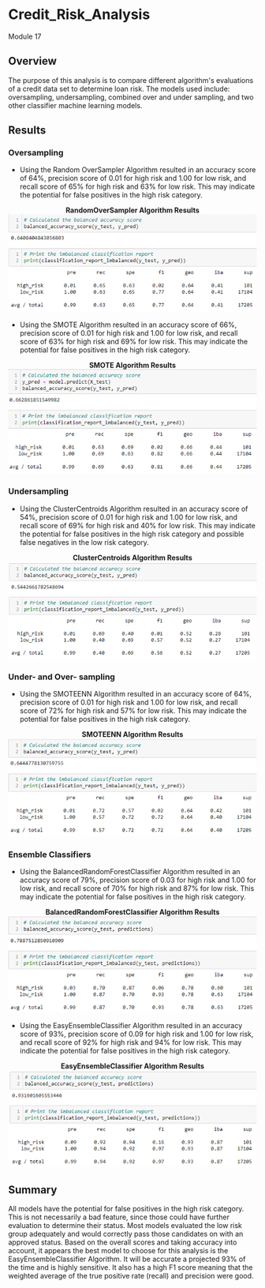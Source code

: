 # Credit_Risk_Analysis

Module 17

## Overview

The purpose of this analysis is to compare different algorithm's evaluations of a credit data set to determine loan risk.  The models used include: oversampling, undersampling, combined over and under sampling, and two other classifier machine learning models.

## Results

### Oversampling

- Using the Random OverSampler Algorithm resulted in an accuracy score of 64%, precision score of 0.01 for high risk and 1.00 for low risk, and recall score of 65% for high risk and 63% for low risk.  This may indicate the potential for false positives in the high risk category.

<figcaption align = "center"><b>RandomOverSampler Algorithm Results</b></figcaption><img src="images/random_over.png" > 

- Using the SMOTE Algorithm resulted in an accuracy score of 66%, precision score of 0.01 for high risk and 1.00 for low risk, and recall score of 63% for high risk and 69% for low risk. This may indicate the potential for false positives in the high risk category.

<figcaption align = "center"><b>SMOTE Algorithm Results</b></figcaption><img src="images/smote_over.png" > 

### Undersampling

- Using the ClusterCentroids Algorithm resulted in an accuracy score of 54%, precision score of 0.01 for high risk and 1.00 for low risk, and recall score of 69% for high risk and 40% for low risk. This may indicate the potential for false positives in the high risk category and possible false negatives in the low risk category.

<figcaption align = "center"><b>ClusterCentroids Algorithm Results</b></figcaption><img src="images/clustercentroids_under.png" > 

### Under- and Over- sampling

- Using the SMOTEENN Algorithm resulted in an accuracy score of 64%, precision score of 0.01 for high risk and 1.00 for low risk, and recall score of 72% for high risk and 57% for low risk. This may indicate the potential for false positives in the high risk category.

<figcaption align = "center"><b>SMOTEENN Algorithm Results</b></figcaption><img src="images/smoteenn_over_under.png" > 

### Ensemble Classifiers

- Using the BalancedRandomForestClassifier Algorithm resulted in an accuracy score of 79%, precision score of 0.03 for high risk and 1.00 for low risk, and recall score of 70% for high risk and 87% for low risk. This may indicate the potential for false positives in the high risk category.

<figcaption align = "center"><b>BalancedRandomForestClassifier Algorithm Results</b></figcaption><img src="images/balanced_random_forest.png" > 

- Using the EasyEnsembleClassifier Algorithm resulted in an accuracy score of 93%, precision score of 0.09 for high risk and 1.00 for low risk, and recall score of 92% for high risk and 94% for low risk. This may indicate the potential for false positives in the high risk category.

<figcaption align = "center"><b> EasyEnsembleClassifier Algorithm Results</b></figcaption><img src="images/easy_ensemble_boost.png" > 

## Summary

All models have the potential for false positives in the high risk category.  This is not necessarily a bad feature, since those could have further evaluation to determine their status.  Most models evaluated the low risk group adequately and would correctly pass those candidates on with an approved status.  Based on the overall scores and taking accuracy into account, it appears the best model to choose for this analysis is the EasyEnsembleClassifier Algorithm.  It will be accurate a projected 93% of the time and is highly sensitive.  It also has a high F1 score meaning that the weighted average of the true positive rate (recall) and precision were good.